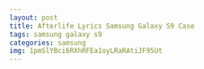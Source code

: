```yaml
---
layout: post
title: Afterlife Lyrics Samsung Galaxy S9 Case
tags: samsung galaxy s9
categories: samsung
img: 1pmSlYBci6RXhRFEa1oyLRaRAtiJF95Ut
---
```

